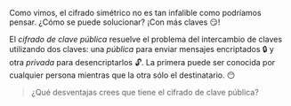 Como vimos, el cifrado simétrico no es tan infalible como podríamos pensar. ¿Cómo se puede solucionar? ¡Con más claves :smirk:!

El _cifrado de clave pública_ resuelve el problema del intercambio de claves utilizando dos claves: una _pública_ para enviar mensajes encriptados :lock: y otra _privada_ para desencriptarlos :unlock:. La primera puede ser conocida por cualquier persona mientras que la otra sólo el destinatario. :no_mouth:

> ¿Qué desventajas crees que tiene el cifrado de clave pública?
